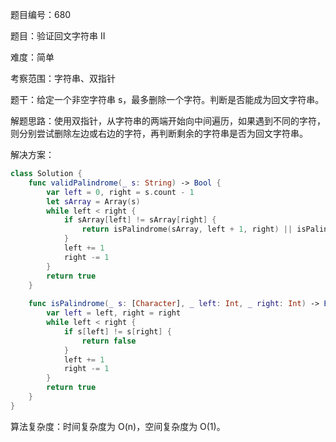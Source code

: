 题目编号：680

题目：验证回文字符串 II

难度：简单

考察范围：字符串、双指针

题干：给定一个非空字符串 s，最多删除一个字符。判断是否能成为回文字符串。

解题思路：使用双指针，从字符串的两端开始向中间遍历，如果遇到不同的字符，则分别尝试删除左边或右边的字符，再判断剩余的字符串是否为回文字符串。

解决方案：

```swift
class Solution {
    func validPalindrome(_ s: String) -> Bool {
        var left = 0, right = s.count - 1
        let sArray = Array(s)
        while left < right {
            if sArray[left] != sArray[right] {
                return isPalindrome(sArray, left + 1, right) || isPalindrome(sArray, left, right - 1)
            }
            left += 1
            right -= 1
        }
        return true
    }
    
    func isPalindrome(_ s: [Character], _ left: Int, _ right: Int) -> Bool {
        var left = left, right = right
        while left < right {
            if s[left] != s[right] {
                return false
            }
            left += 1
            right -= 1
        }
        return true
    }
}
```

算法复杂度：时间复杂度为 O(n)，空间复杂度为 O(1)。